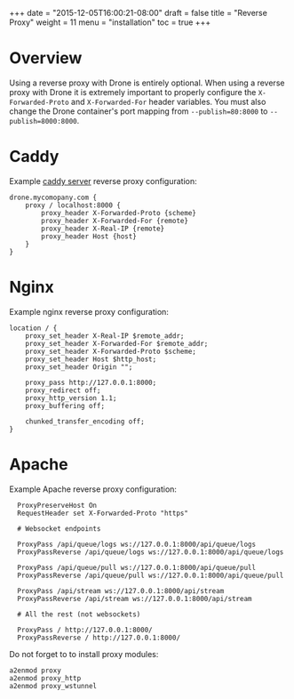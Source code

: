 +++
date = "2015-12-05T16:00:21-08:00"
draft = false
title = "Reverse Proxy"
weight = 11
menu = "installation"
toc = true
+++

# Overview

Using a reverse proxy with Drone is entirely optional. When using a reverse proxy with Drone it is extremely important to properly configure the `X-Forwarded-Proto` and `X-Forwarded-For` header variables. You must also change the Drone container's port mapping from `--publish=80:8000` to `--publish=8000:8000`.

# Caddy

Example [caddy server](https://caddyserver.com/) reverse proxy configuration:

```
drone.mycomopany.com {
    proxy / localhost:8000 {
        proxy_header X-Forwarded-Proto {scheme}
        proxy_header X-Forwarded-For {remote}
        proxy_header X-Real-IP {remote}
        proxy_header Host {host}
    }
}
```

# Nginx

Example nginx reverse proxy configuration:

```
location / {
    proxy_set_header X-Real-IP $remote_addr;
    proxy_set_header X-Forwarded-For $remote_addr;
    proxy_set_header X-Forwarded-Proto $scheme;
    proxy_set_header Host $http_host;
    proxy_set_header Origin "";

    proxy_pass http://127.0.0.1:8000;
    proxy_redirect off;
    proxy_http_version 1.1;
    proxy_buffering off;

    chunked_transfer_encoding off;
}
```

# Apache

Example Apache reverse proxy configuration:

```
  ProxyPreserveHost On
  RequestHeader set X-Forwarded-Proto "https"

  # Websocket endpoints

  ProxyPass /api/queue/logs ws://127.0.0.1:8000/api/queue/logs
  ProxyPassReverse /api/queue/logs ws://127.0.0.1:8000/api/queue/logs

  ProxyPass /api/queue/pull ws://127.0.0.1:8000/api/queue/pull
  ProxyPassReverse /api/queue/pull ws://127.0.0.1:8000/api/queue/pull

  ProxyPass /api/stream ws://127.0.0.1:8000/api/stream
  ProxyPassReverse /api/stream ws://127.0.0.1:8000/api/stream

  # All the rest (not websockets)

  ProxyPass / http://127.0.0.1:8000/
  ProxyPassReverse / http://127.0.0.1:8000/

```

Do not forget to to install proxy modules:
```
a2enmod proxy
a2enmod proxy_http
a2enmod proxy_wstunnel
```
